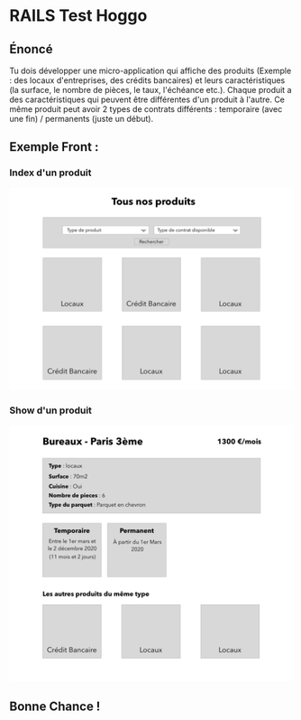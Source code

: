 # RAILS Test Hoggo

## Énoncé

Tu dois développer une micro-application qui affiche des produits (Exemple : des locaux d'entreprises, des crédits bancaires) et leurs caractéristiques (la surface, le nombre de pièces, le taux, l'échéance etc.). Chaque produit a des caractéristiques qui peuvent être différentes d'un produit à l'autre. Ce même produit peut avoir 2 types de contrats différents : temporaire (avec une fin) / permanents (juste un début).

## Exemple Front : 

### Index d'un produit


![Image](index.png)


### Show d'un produit


![Image](show.png)


## Bonne Chance !
